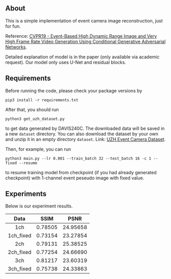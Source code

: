 ## About

This is a simple implementation of event camera image reconstruction, just for fun. 

Reference: [CVPR19 - Event-Based High Dynamic Range Image and Very High Frame Rate Video Generation Using Conditional Generative Adversarial Networks](https://arxiv.org/pdf/1811.08230.pdf). 

Detailed explanation of model is in the paper (only available via academic request). Our model only uses U-Net and residual blocks.

## Requirements

Before running the code, please check your package versions by

```shell
pip3 install -r requirements.txt
```

After that, you should run

```shell
python3 get_uzh_dataset.py
```

 to get data generated by DAVIS240C. The downloaded data will be saved in a new  `dataset` directory. You can also download the dataset by your own and unzip it in an empty directory `dataset`. Link: [UZH Event Camera Dataset](http://rpg.ifi.uzh.ch/davis_data.html). 

Then, for example, you can run

```shell
python3 main.py --lr 0.001 --train_batch 32 --test_batch 16 -c 1 --fixed --resume
```

to resume training model from checkpoint (if you had already generated checkpoint) with 1-channel event peseudo image with fixed value.

## Experiments

Below is our experiment results.

|    Data   |   SSIM  |   PSNR   |
| :-------: | :-----: | :------: |
|    1ch    | 0.78505 | 24.95658 |
| 1ch_fixed | 0.73154 | 23.27854 |
|    2ch    | 0.79131 | 25.38525 |
| 2ch_fixed | 0.77254 | 24.66690 |
|    3ch    | 0.81217 | 23.60319 |
| 3ch_fixed | 0.75738 | 24.33863 |
